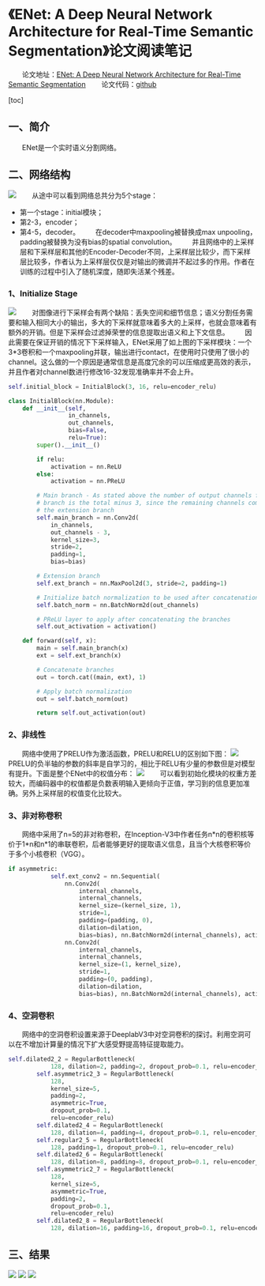 # 《ENet: A Deep Neural Network Architecture for Real-Time Semantic Segmentation》论文阅读笔记
&emsp;&emsp;论文地址：[ENet: A Deep Neural Network Architecture for Real-Time Semantic Segmentation](https://arxiv.org/pdf/1606.02147.pdf)
&emsp;&emsp;论文代码：[github](https://github.com/TimoSaemann/ENet)

[toc]

## 一、简介
&emsp;&emsp;ENet是一个实时语义分割网络。

## 二、网络结构
![](imgs/enet_arch.png)
&emsp;&emsp;从途中可以看到网络总共分为5个stage：
- 第一个stage：initial模块；
- 第2-3，encoder；
- 第4-5，decoder。
&emsp;&emsp;在decoder中maxpooling被替换成max unpooling， padding被替换为没有bias的spatial convolution。
&emsp;&emsp;并且网络中的上采样层和下采样层和其他的Encoder-Decoder不同，上采样层比较少，而下采样层比较多，作者认为上采样层仅仅是对输出的微调并不起过多的作用。作者在训练的过程中引入了随机深度，随即失活某个残差。

### 1、Initialize Stage
![](imgs/unit.png)
&emsp;&emsp;对图像进行下采样会有两个缺陷：丢失空间和细节信息；语义分割任务需要和输入相同大小的输出，多大的下采样就意味着多大的上采样，也就会意味着有额外的开销。但是下采样会过滤掉荣誉的信息提取出语义和上下文信息。
&emsp;&emsp;因此需要在保证开销的情况下下采样输入，ENet采用了如上图的下采样模块：一个3\*3卷积和一个maxpooling并联，输出进行contact，在使用时只使用了很小的channel。这么做的一个原因是通常信息是高度冗余的可以压缩成更高效的表示，并且作者对channel数进行修改16-32发现准确率并不会上升。
```python
self.initial_block = InitialBlock(3, 16, relu=encoder_relu)
```

```python
class InitialBlock(nn.Module):
    def __init__(self,
                 in_channels,
                 out_channels,
                 bias=False,
                 relu=True):
        super().__init__()

        if relu:
            activation = nn.ReLU
        else:
            activation = nn.PReLU

        # Main branch - As stated above the number of output channels for this
        # branch is the total minus 3, since the remaining channels come from
        # the extension branch
        self.main_branch = nn.Conv2d(
            in_channels,
            out_channels - 3,
            kernel_size=3,
            stride=2,
            padding=1,
            bias=bias)

        # Extension branch
        self.ext_branch = nn.MaxPool2d(3, stride=2, padding=1)

        # Initialize batch normalization to be used after concatenation
        self.batch_norm = nn.BatchNorm2d(out_channels)

        # PReLU layer to apply after concatenating the branches
        self.out_activation = activation()

    def forward(self, x):
        main = self.main_branch(x)
        ext = self.ext_branch(x)

        # Concatenate branches
        out = torch.cat((main, ext), 1)

        # Apply batch normalization
        out = self.batch_norm(out)

        return self.out_activation(out)
```
### 2、非线性
&emsp;&emsp;网络中使用了PRELU作为激活函数，PRELU和RELU的区别如下图：
![](imgs/prelu.png)
&emsp;&emsp;PRELU的负半轴的参数的斜率是自学习的，相比于RELU有少量的参数但是对模型有提升。下面是整个ENet中的权值分布：
![](imgs/prelu_dis.png)
&emsp;&emsp;可以看到初始化模块的权重方差较大，而编码器中的权值都是负数表明输入更倾向于正值，学习到的信息更加准确。另外上采样层的权值变化比较大。

### 3、非对称卷积
&emsp;&emsp;网络中采用了n=5的非对称卷积，在Inception-V3中作者任务n\*n的卷积核等价于1\*n和n\*1的串联卷积，后者能够更好的提取语义信息，且当个大核卷积等价于多个小核卷积（VGG）。
```python
if asymmetric:
            self.ext_conv2 = nn.Sequential(
                nn.Conv2d(
                    internal_channels,
                    internal_channels,
                    kernel_size=(kernel_size, 1),
                    stride=1,
                    padding=(padding, 0),
                    dilation=dilation,
                    bias=bias), nn.BatchNorm2d(internal_channels), activation(),
                nn.Conv2d(
                    internal_channels,
                    internal_channels,
                    kernel_size=(1, kernel_size),
                    stride=1,
                    padding=(0, padding),
                    dilation=dilation,
                    bias=bias), nn.BatchNorm2d(internal_channels), activation())
```

### 4、空洞卷积
&emsp;&emsp;网络中的空洞卷积设置来源于DeeplabV3中对空洞卷积的探讨。利用空洞可以在不增加计算量的情况下扩大感受野提高特征提取能力。

```python
self.dilated2_2 = RegularBottleneck(
            128, dilation=2, padding=2, dropout_prob=0.1, relu=encoder_relu)
        self.asymmetric2_3 = RegularBottleneck(
            128,
            kernel_size=5,
            padding=2,
            asymmetric=True,
            dropout_prob=0.1,
            relu=encoder_relu)
        self.dilated2_4 = RegularBottleneck(
            128, dilation=4, padding=4, dropout_prob=0.1, relu=encoder_relu)
        self.regular2_5 = RegularBottleneck(
            128, padding=1, dropout_prob=0.1, relu=encoder_relu)
        self.dilated2_6 = RegularBottleneck(
            128, dilation=8, padding=8, dropout_prob=0.1, relu=encoder_relu)
        self.asymmetric2_7 = RegularBottleneck(
            128,
            kernel_size=5,
            asymmetric=True,
            padding=2,
            dropout_prob=0.1,
            relu=encoder_relu)
        self.dilated2_8 = RegularBottleneck(
            128, dilation=16, padding=16, dropout_prob=0.1, relu=encoder_relu)
```
## 三、结果
![](imgs/res_fps.png)
![](imgs/res.png)
![](imgs/img.png)